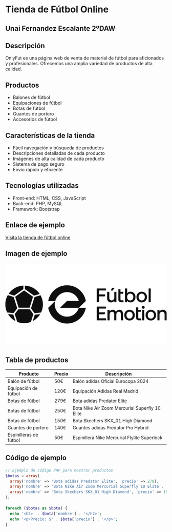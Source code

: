 # Tienda de Fútbol Online
## Unai Fernandez Escalante 2ºDAW

## Descripción
OnlyFut es una página web de venta de material de fútbol para aficionados y profesionales. Ofrecemos una amplia variedad de productos de alta calidad.

## Productos

* Balones de fútbol
* Equipaciones de fútbol
* Botas de fútbol
* Guantes de portero
* Accesorios de fútbol

## Características de la tienda

* Fácil navegación y búsqueda de productos
* Descripciones detalladas de cada producto
* Imágenes de alta calidad de cada producto
* Sistema de pago seguro
* Envío rápido y eficiente

## Tecnologías utilizadas

* Front-end: HTML, CSS, JavaScript
* Back-end: PHP, MySQL
* Framework: Bootstrap

## Enlace de ejemplo
[Visita la tienda de fútbol online](https://www.futbolemotion.com/)

## Imagen de ejemplo
![Imagen de la tienda](./images/logo.png)

## Tabla de productos
| Producto | Precio | Descripción |
| --- | --- | --- |
| Balón de fútbol | 50€ | Balón adidas Oficial Eurocopa 2024 |
| Equipación de fútbol | 120€ | Equipación Adidas Real Madrid |
| Botas de fútbol | 279€ | Bota adidas Predator Elite |
| Botas de fútbol | 250€ | Bota Nike Air Zoom Mercurial Superfly 10 Elite |
| Botas de fútbol | 150€ | Bota Skechers SKX_01 High Diamond |
| Guantes de portero | 140€ | Guantes adidas Predator Pro Hybrid |
| Espinilleras de fútbol | 50€ | Espinillera Nike Mercurial Flylite Superlock |

## Código de ejemplo
```php
// Ejemplo de código PHP para mostrar productos
$botas = array(
  array('nombre' => 'Bota adidas Predator Elite', 'precio' => 279),
  array('nombre' => 'Bota Nike Air Zoom Mercurial Superfly 10 Elite', 'precio' => 250),
  array('nombre' => 'Bota Skechers SKX_01 High Diamond', 'precio' => 150)
);

foreach ($botas as $bota) {
  echo '<h2>' . $bota['nombre'] . '</h2>';
  echo '<p>Precio: $' . $bota['precio'] . '</p>';
}